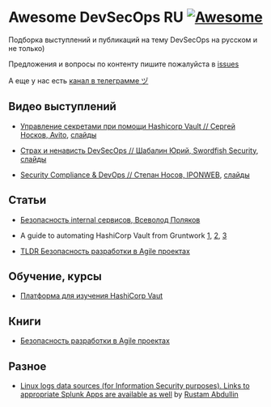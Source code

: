 # Awesome DevSecOps RU  [![Awesome](https://cdn.rawgit.com/sindresorhus/awesome/d7305f38d29fed78fa85652e3a63e154dd8e8829/media/badge.svg)](https://github.com/sindresorhus/awesome)

Подборка выступлений и публикаций на тему DevSecOps на русском и не только)

Предложения и вопросы по контенту пишите пожалуйста в [issues](https://github.com/devsecops-ru/awesome-devsecops_ru/issues)

А еще у нас есть [канал в телеграмме ヅ](https://t.me/devsecops_ru)

## Видео выступлений

* [Управление секретами при помощи Hashicorp Vault // Сергей Носков, Avito](https://youtu.be/klC4ssaPHZY), [слайды](https://speakerdeck.com/devopsmoscow/upravlieniie-siekrietami-v-avito-pri-pomoshchi-hashicorp-vault)

* [Страх и ненависть DevSecOps // Шабалин Юрий, Swordfish Security](https://youtu.be/ROH636e7Rx8), [слайды](https://speakerdeck.com/devopsmoscow/strakh-i-nienavist-devsecops)

* [Security Compliance & DevOps // Степан Носов, IPONWEB](https://youtu.be/BtFeWnR1xXE), [слайды](https://speakerdeck.com/devopsmoscow/security-compliance-and-devops)

## Статьи

* [Безопасность internal сервисов, Всеволод Поляков](https://dvps.blog/biezopasnost-internal-siervisov)

* A guide to automating HashiCorp Vault from Gruntwork [1](https://blog.gruntwork.io/a-guide-to-automating-hashicorp-vault-1-auto-unsealing-b219970f02c6), [2](https://blog.gruntwork.io/a-guide-to-automating-hashicorp-vault-2-authenticating-with-instance-metadata-c3f9eaeaba53), [3](https://blog.gruntwork.io/a-guide-to-automating-hashicorp-vault-3-authenticating-with-an-iam-user-or-role-a3203a3ee088)

* [TLDR Безопасность разработки в Agile проектах](https://medium.com/some-tldrs-ru/tldr-безопасность-разработки-в-agile-проектах-f53f55298231)

## Обучение, курсы

* [Платформа для изучения HashiCorp Vaut](https://learn.hashicorp.com/vault/)

## Книги

* [Безопасность разработки в Agile проектах](https://dmkpress.com/catalog/computer/securuty/978-5-97060-648-3/)

## Разное

* [Linux logs data sources (for Information Security purposes). Links to appropriate Splunk Apps are available as well](https://docs.google.com/spreadsheets/d/1ccXuv4KZ1ndNFKwNuXpTgvgMgvQ16joUI408v232a9I) by [Rustam Abdullin](https://www.linkedin.com/in/rustam-abdullin-11010635/)
